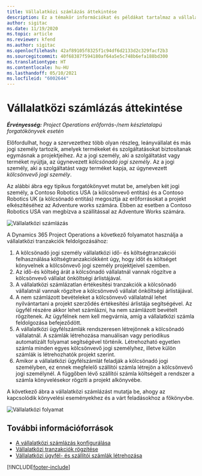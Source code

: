 ```yaml
---
title: Vállalatközi számlázás áttekintése
description: Ez a témakör információkat és példákat tartalmaz a vállalatközi számlázásról a projektekhez.
author: sigitac
ms.date: 11/19/2020
ms.topic: article
ms.reviewer: kfend
ms.author: sigitac
ms.openlocfilehash: 42af89105f8325f1c94df6d2133d2c329facf2b3
ms.sourcegitcommit: 40f68387f594180af64a5e5c748b6efa188bd300
ms.translationtype: HT
ms.contentlocale: hu-HU
ms.lasthandoff: 05/10/2021
ms.locfileid: "6002644"
---
```

# <a name="intercompany-invoicing-overview"></a>Vállalatközi számlázás áttekintése

_**Érvényesség:** Project Operations erőforrás-/nem készletalapú forgatókönyvek esetén_

Előfordulhat, hogy a szervezethez több olyan részleg, leányvállalat és más jogi személy tartozik, amelyek termékeket és szolgáltatásokat biztosítanak egymásnak a projektjeihez. Az a jogi személy, aki a szolgáltatást vagy terméket nyújtja, az úgynevezett *kölcsönadó jogi személy*. Az a jogi személy, aki a szolgáltatást vagy terméket kapja, az úgynevezett *kölcsönvevő jogi személy*.

Az alábbi ábra egy tipikus forgatókönyvet mutat be, amelyben két jogi személy, a Contoso Robotics USA (a kölcsönvevő entitás) és a Contoso Robotics UK (a kölcsönadó entitás) megosztja az erőforrásokat a projekt elkészítéséhez az Adventure works számára. Ebben az esetben a Contoso Robotics USA van megbízva a szállítással az Adventure Works számára.

![Vállalatközi számlázás](./media/IntercompanyScenario.png) 

A Dynamics 365 Project Operations a következő folyamatot használja a vállalatközi tranzakciók feldolgozásához:

1. A kölcsönadó jogi személy vállalatközi idő- és költségtranzakciói felhasználása költségtranzakciókként úgy, hogy időt és költséget könyvelnek a kölcsönvevő jogi személy projektjeivel szemben.
2. Az idő-és költség árát a kölcsönadó vállalatnál vannak rögzítve a kölcsönvevő vállalat önköltségi árlistájával.
3. A vállalatközi számlázatlan értékesítési tranzakciók a kölcsönadó vállalatnál vannak rögzítve a kölcsönvevő vállalat önköltségi árlistájával.
4. A nem számlázott bevételeket a kölcsönvevő vállalatnál lehet nyilvántartani a projekt szerződés értékesítési árlistája segítségével. Az ügyfél részére akkor lehet számlázni, ha nem számlázott bevételt rögzítenek. Az ügyfélnek nem kell megvárnia, amíg a vállalatközi számla feldolgozása befejeződött.
5. A vállalatközi ügyfélszámlák rendszeresen létrejönnek a kölcsönadó vállalatnál. A számlák létrehozása manuálisan vagy periodikus automatizált folyamat segítségével történik. Létrehozható egyetlen számla minden egyes kölcsönvevő jogi személyhez, illetve külön számlák is létrehozhatók projekt szerint.
6. Amikor a vállalatközi ügyfélszámlát feladják a kölcsönadó jogi személyben, ez ennek megfelelő szállítói számla létrejön a kölcsönvevő jogi személynél. A függőben lévő szállítói számla költségeit a rendszer a számla könyvelésekor rögzíti a projekt alkönyvébe.

A következő ábra a vállalatközi számlázást mutatja be, ahogy az kapcsolódik könyvelési eseményekhez és a várt feladásokhoz a főkönyvbe.

![Vállalatközi folyamat](./media/IntercompanyFlow.png)

## <a name="additional-resources"></a>További információforrások

- [A vállalatközi számlázás konfigurálása](configure-intercompany-invoicing.md)
- [Vállalatközi tranzakciók rögzítése](create-intercompany-transactions.md)
- [Vállalatközi ügyfél- és szállítói számlák létrehozása](create-intercompany-customer-vendor-invoices.md)


[!INCLUDE[footer-include](../includes/footer-banner.md)]